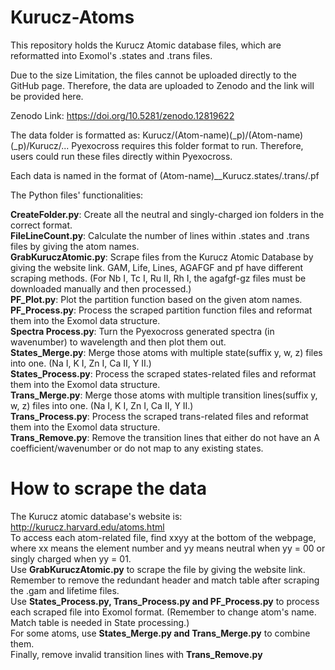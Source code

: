 # Kurucz-Atoms

This repository holds the Kurucz Atomic database files, which are reformatted into Exomol's .states and .trans files.

Due to the size Limitation, the files cannot be uploaded directly to the GitHub page. Therefore, the data are uploaded to Zenodo and the link will be provided here.


Zenodo Link: https://doi.org/10.5281/zenodo.12819622

The data folder is formatted as: Kurucz/(Atom-name)(_p)/(Atom-name)(_p)/Kurucz/...
Pyexocross requires this folder format to run. Therefore, users could run these files directly within Pyexocross.

Each data is named in the format of (Atom-name)__Kurucz.states/.trans/.pf

The Python files' functionalities:

**CreateFolder.py**: Create all the neutral and singly-charged ion folders in the correct format.  
**FileLineCount.py**: Calculate the number of lines within .states and .trans files by giving the atom names.  
**GrabKuruczAtomic.py**: Scrape files from the Kurucz Atomic Database by giving the website link. GAM, Life, Lines, AGAFGF and pf have different scraping methods. (For Nb I, Tc I, Ru II, Rh I, the agafgf-gz files must be downloaded manually and then processed.)  
**PF_Plot.py**: Plot the partition function based on the given atom names.  
**PF_Process.py**: Process the scraped partition function files and reformat them into the Exomol data structure.  
**Spectra Process.py**: Turn the Pyexocross generated spectra (in wavenumber) to wavelength and then plot them out.  
**States_Merge.py**: Merge those atoms with multiple state(suffix y, w, z) files into one. (Na I, K I, Zn I, Ca II, Y II.)  
**States_Process.py**: Process the scraped states-related files and reformat them into the Exomol data structure.  
**Trans_Merge.py**: Merge those atoms with multiple transition lines(suffix y, w, z) files into one. (Na I, K I, Zn I, Ca II, Y II.)  
**Trans_Process.py**: Process the scraped trans-related files and reformat them into the Exomol data structure.   
**Trans_Remove.py**: Remove the transition lines that either do not have an A coefficient/wavenumber or do not map to any existing states.  

# How to scrape the data
The Kurucz atomic database's website is: http://kurucz.harvard.edu/atoms.html  
To access each atom-related file, find xxyy at the bottom of the webpage, where xx means the element number and yy means neutral when yy = 00 or singly charged when
yy = 01.  
Use **GrabKuruczAtomic.py** to scrape the file by giving the website link.  
Remember to remove the redundant header and match table after scraping the .gam and lifetime files.   
Use **States_Process.py, Trans_Process.py and PF_Process.py** to process each scraped file into Exomol format. (Remember to change atom's name. Match table is needed in State processing.)  
For some atoms, use **States_Merge.py and Trans_Merge.py** to combine them.  
Finally, remove invalid transition lines with **Trans_Remove.py**
